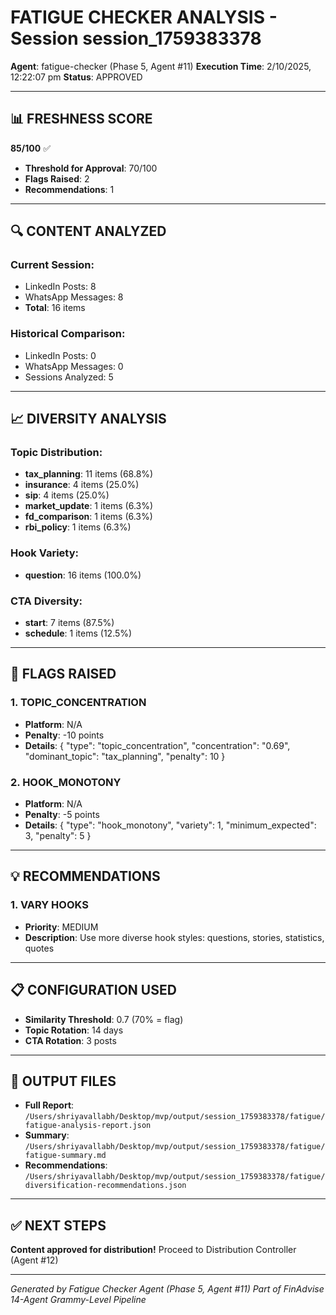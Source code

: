 # FATIGUE CHECKER ANALYSIS - Session session_1759383378

**Agent**: fatigue-checker (Phase 5, Agent #11)
**Execution Time**: 2/10/2025, 12:22:07 pm
**Status**: APPROVED

---

## 📊 FRESHNESS SCORE

**85/100** ✅

- **Threshold for Approval**: 70/100
- **Flags Raised**: 2
- **Recommendations**: 1

---

## 🔍 CONTENT ANALYZED

### Current Session:
- LinkedIn Posts: 8
- WhatsApp Messages: 8
- **Total**: 16 items

### Historical Comparison:
- LinkedIn Posts: 0
- WhatsApp Messages: 0
- Sessions Analyzed: 5

---

## 📈 DIVERSITY ANALYSIS

### Topic Distribution:
- **tax_planning**: 11 items (68.8%)
- **insurance**: 4 items (25.0%)
- **sip**: 4 items (25.0%)
- **market_update**: 1 items (6.3%)
- **fd_comparison**: 1 items (6.3%)
- **rbi_policy**: 1 items (6.3%)

### Hook Variety:
- **question**: 16 items (100.0%)

### CTA Diversity:
- **start**: 7 items (87.5%)
- **schedule**: 1 items (12.5%)

---

## 🚨 FLAGS RAISED


### 1. TOPIC_CONCENTRATION
- **Platform**: N/A
- **Penalty**: -10 points
- **Details**: {
  "type": "topic_concentration",
  "concentration": "0.69",
  "dominant_topic": "tax_planning",
  "penalty": 10
}

### 2. HOOK_MONOTONY
- **Platform**: N/A
- **Penalty**: -5 points
- **Details**: {
  "type": "hook_monotony",
  "variety": 1,
  "minimum_expected": 3,
  "penalty": 5
}

---

## 💡 RECOMMENDATIONS


### 1. VARY HOOKS
- **Priority**: MEDIUM
- **Description**: Use more diverse hook styles: questions, stories, statistics, quotes

---

## 📋 CONFIGURATION USED

- **Similarity Threshold**: 0.7 (70% = flag)
- **Topic Rotation**: 14 days
- **CTA Rotation**: 3 posts

---

## 📁 OUTPUT FILES

- **Full Report**: `/Users/shriyavallabh/Desktop/mvp/output/session_1759383378/fatigue/fatigue-analysis-report.json`
- **Summary**: `/Users/shriyavallabh/Desktop/mvp/output/session_1759383378/fatigue/fatigue-summary.md`
- **Recommendations**: `/Users/shriyavallabh/Desktop/mvp/output/session_1759383378/fatigue/diversification-recommendations.json`

---

## ✅ NEXT STEPS

**Content approved for distribution!** Proceed to Distribution Controller (Agent #12)

---

*Generated by Fatigue Checker Agent (Phase 5, Agent #11)*
*Part of FinAdvise 14-Agent Grammy-Level Pipeline*
